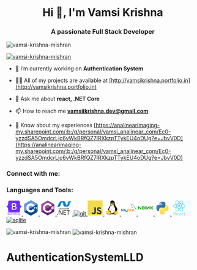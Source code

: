 <h1 align="center">Hi 👋, I'm Vamsi Krishna</h1>
<h3 align="center">A passionate Full Stack Developer</h3>

<p align="left"> <img src="https://komarev.com/ghpvc/?username=vamsi-krishna-mishran&label=Profile%20views&color=0e75b6&style=flat" alt="vamsi-krishna-mishran" /> </p>

<p align="left"> <a href="https://github.com/ryo-ma/github-profile-trophy"><img src="https://github-profile-trophy.vercel.app/?username=vamsi-krishna-mishran" alt="vamsi-krishna-mishran" /></a> </p>

- 🔭 I’m currently working on **Authentication System**

- 👨‍💻 All of my projects are available at [http://vamsikrishna.portfolio.in](http://vamsikrishna.portfolio.in)

- 💬 Ask me about **react, .NET Core**

- 📫 How to reach me **vamsiikrishna.dev@gmail.com**

- 📄 Know about my experiences [https://analinearimaging-my.sharepoint.com/:b:/g/personal/vamsi_analinear_com/Ec0-yzzdSA5OmdcrLjc6vWkBRfQZ7IRXkzpTTykEU4oDUg?e=JbvV0D](https://analinearimaging-my.sharepoint.com/:b:/g/personal/vamsi_analinear_com/Ec0-yzzdSA5OmdcrLjc6vWkBRfQZ7IRXkzpTTykEU4oDUg?e=JbvV0D)

<h3 align="left">Connect with me:</h3>
<p align="left">
</p>

<h3 align="left">Languages and Tools:</h3>
<p align="left"> <a href="https://getbootstrap.com" target="_blank" rel="noreferrer"> <img src="https://raw.githubusercontent.com/devicons/devicon/master/icons/bootstrap/bootstrap-plain-wordmark.svg" alt="bootstrap" width="40" height="40"/> </a> <a href="https://www.w3schools.com/cpp/" target="_blank" rel="noreferrer"> <img src="https://raw.githubusercontent.com/devicons/devicon/master/icons/cplusplus/cplusplus-original.svg" alt="cplusplus" width="40" height="40"/> </a> <a href="https://www.w3schools.com/cs/" target="_blank" rel="noreferrer"> <img src="https://raw.githubusercontent.com/devicons/devicon/master/icons/csharp/csharp-original.svg" alt="csharp" width="40" height="40"/> </a> <a href="https://dotnet.microsoft.com/" target="_blank" rel="noreferrer"> <img src="https://raw.githubusercontent.com/devicons/devicon/master/icons/dot-net/dot-net-original-wordmark.svg" alt="dotnet" width="40" height="40"/> </a> <a href="https://git-scm.com/" target="_blank" rel="noreferrer"> <img src="https://www.vectorlogo.zone/logos/git-scm/git-scm-icon.svg" alt="git" width="40" height="40"/> </a> <a href="https://developer.mozilla.org/en-US/docs/Web/JavaScript" target="_blank" rel="noreferrer"> <img src="https://raw.githubusercontent.com/devicons/devicon/master/icons/javascript/javascript-original.svg" alt="javascript" width="40" height="40"/> </a> <a href="https://www.linux.org/" target="_blank" rel="noreferrer"> <img src="https://raw.githubusercontent.com/devicons/devicon/master/icons/linux/linux-original.svg" alt="linux" width="40" height="40"/> </a> <a href="https://www.mysql.com/" target="_blank" rel="noreferrer"> <img src="https://raw.githubusercontent.com/devicons/devicon/master/icons/mysql/mysql-original-wordmark.svg" alt="mysql" width="40" height="40"/> </a> <a href="https://www.nginx.com" target="_blank" rel="noreferrer"> <img src="https://raw.githubusercontent.com/devicons/devicon/master/icons/nginx/nginx-original.svg" alt="nginx" width="40" height="40"/> </a> <a href="https://www.python.org" target="_blank" rel="noreferrer"> <img src="https://raw.githubusercontent.com/devicons/devicon/master/icons/python/python-original.svg" alt="python" width="40" height="40"/> </a> <a href="https://reactjs.org/" target="_blank" rel="noreferrer"> <img src="https://raw.githubusercontent.com/devicons/devicon/master/icons/react/react-original-wordmark.svg" alt="react" width="40" height="40"/> </a> <a href="https://www.sqlite.org/" target="_blank" rel="noreferrer"> <img src="https://www.vectorlogo.zone/logos/sqlite/sqlite-icon.svg" alt="sqlite" width="40" height="40"/> </a> </p>

<p><img align="left" src="https://github-readme-stats.vercel.app/api/top-langs?username=vamsi-krishna-mishran&show_icons=true&locale=en&layout=compact" alt="vamsi-krishna-mishran" /></p>

<p>&nbsp;<img align="center" src="https://github-readme-stats.vercel.app/api?username=vamsi-krishna-mishran&show_icons=true&locale=en" alt="vamsi-krishna-mishran" /></p>








# AuthenticationSystemLLD
